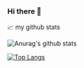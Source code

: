 ### Hi there 👋

<!--
**Ekaitzjv/Ekaitzjv** is a ✨ _special_ ✨ repository because its `README.md` (this file) appears on your GitHub profile.

Here are some ideas to get you started:

- 🔭 I’m currently working on ...
- 🌱 I’m currently learning ...
- 👯 I’m looking to collaborate on ...
- 🤔 I’m looking for help with ...
- 💬 Ask me about ...
- 📫 How to reach me: ...
- 😄 Pronouns: ...
- ⚡ Fun fact: ...
-->

📈 my github stats

![Anurag's github stats](https://github-readme-stats.vercel.app/api?username=Ekaitzjv&show_icons=true&theme=radical)

[![Top Langs](https://github-readme-stats.vercel.app/api/top-langs/?username=Ekaitzjv)](https://github.com/anuraghazra/github-readme-stats)

